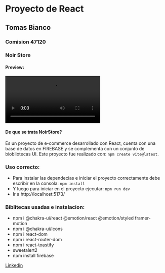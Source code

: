 # Proyecto de React
## Tomas Bianco
### Comision 47120
### Noir Store

#### Preview: 
![GifTechVibes](./src/assets/NoirStore.mp4)

#### De que se trata NoirStore?
Es un proyecto de e-commerce desarrollado con React, cuenta con una base de datos en FIREBASE y se complementa con un conjunto de biobliotecas UI. Este proyecto fue realizado con: `npm create vite@latest`.

### Uso correcto:

 - Para instalar las dependecias e iniciar el proyecto correctamente debe escribir en la consola: `npm install`
 - Y luego para iniciar en el proyecto ejecutar: `npm run dev`
 - Ir a http://localhost:5173/

### Biblitecas usadas e instalacion:
* npm i @chakra-ui/react @emotion/react @emotion/styled framer-motion
* npm i @chakra-ui/icons
* npm i react-dom
* npm i react-router-dom
* npm i react-toastify
* sweetalert2
* npm install firebase

[Linkedin](https://www.linkedin.com/in/facundo-bianco-2625ab248/)